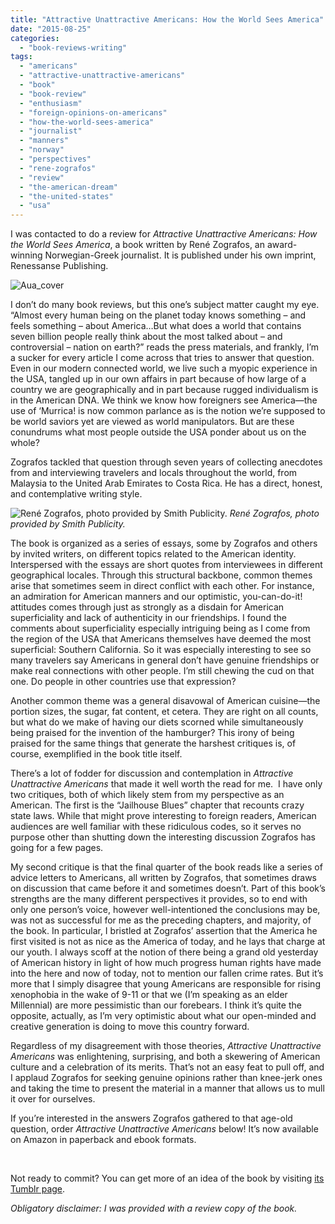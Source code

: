 ```yaml
---
title: "Attractive Unattractive Americans: How the World Sees America"
date: "2015-08-25"
categories:
  - "book-reviews-writing"
tags:
  - "americans"
  - "attractive-unattractive-americans"
  - "book"
  - "book-review"
  - "enthusiasm"
  - "foreign-opinions-on-americans"
  - "how-the-world-sees-america"
  - "journalist"
  - "manners"
  - "norway"
  - "perspectives"
  - "rene-zografos"
  - "review"
  - "the-american-dream"
  - "the-united-states"
  - "usa"
---
```


I was contacted to do a review for _Attractive Unattractive Americans: How the World Sees America_, a book written by René Zografos, an award-winning Norwegian-Greek journalist. It is published under his own imprint, Renessanse Publishing.

![Aua_cover](https://d2ypg8o05lff0b.cloudfront.net/wp-content/uploads/sites/3/2015/08/Aua_cover-313x500.jpg)

I don’t do many book reviews, but this one’s subject matter caught my eye. “Almost every human being on the planet today knows something – and feels something – about America…But what does a world that contains seven billion people really think about the most talked about – and controversial – nation on earth?” reads the press materials, and frankly, I’m a sucker for every article I come across that tries to answer that question. Even in our modern connected world, we live such a myopic experience in the USA, tangled up in our own affairs in part because of how large of a country we are geographically and in part because rugged individualism is in the American DNA. We think we know how foreigners see America—the use of ‘Murrica! is now common parlance as is the notion we’re supposed to be world saviors yet are viewed as world manipulators. But are these conundrums what most people outside the USA ponder about us on the whole?

Zografos tackled that question through seven years of collecting anecdotes from and interviewing travelers and locals throughout the world, from Malaysia to the United Arab Emirates to Costa Rica. He has a direct, honest, and contemplative writing style.

![René Zografos, photo provided by Smith Publicity.](https://d2ypg8o05lff0b.cloudfront.net/wp-content/uploads/sites/3/2015/08/head_300dpi-333x500.jpg) *René Zografos, photo provided by Smith Publicity.*

The book is organized as a series of essays, some by Zografos and others by invited writers, on different topics related to the American identity. Interspersed with the essays are short quotes from interviewees in different geographical locales. Through this structural backbone, common themes arise that sometimes seem in direct conflict with each other. For instance, an admiration for American manners and our optimistic, you-can-do-it! attitudes comes through just as strongly as a disdain for American superficiality and lack of authenticity in our friendships. I found the comments about superficiality especially intriguing being as I come from the region of the USA that Americans themselves have deemed the most superficial: Southern California. So it was especially interesting to see so many travelers say Americans in general don’t have genuine friendships or make real connections with other people. I’m still chewing the cud on that one. Do people in other countries use that expression?

<!--more-->

Another common theme was a general disavowal of American cuisine—the portion sizes, the sugar, fat content, et cetera. They are right on all counts, but what do we make of having our diets scorned while simultaneously being praised for the invention of the hamburger? This irony of being praised for the same things that generate the harshest critiques is, of course, exemplified in the book title itself.

There’s a lot of fodder for discussion and contemplation in _Attractive Unattractive Americans_ that made it well worth the read for me.  I have only two critiques, both of which likely stem from my perspective as an American. The first is the “Jailhouse Blues” chapter that recounts crazy state laws. While that might prove interesting to foreign readers, American audiences are well familiar with these ridiculous codes, so it serves no purpose other than shutting down the interesting discussion Zografos has going for a few pages.

My second critique is that the final quarter of the book reads like a series of advice letters to Americans, all written by Zografos, that sometimes draws on discussion that came before it and sometimes doesn’t. Part of this book’s strengths are the many different perspectives it provides, so to end with only one person’s voice, however well-intentioned the conclusions may be, was not as successful for me as the preceding chapters, and majority, of the book. In particular, I bristled at Zografos’ assertion that the America he first visited is not as nice as the America of today, and he lays that charge at our youth. I always scoff at the notion of there being a grand old yesterday of American history in light of how much progress human rights have made into the here and now of today, not to mention our fallen crime rates. But it’s more that I simply disagree that young Americans are responsible for rising xenophobia in the wake of 9-11 or that we (I’m speaking as an elder Millennial) are more pessimistic than our forebears. I think it’s quite the opposite, actually, as I’m very optimistic about what our open-minded and creative generation is doing to move this country forward.

Regardless of my disagreement with those theories, _Attractive Unattractive Americans_ was enlightening, surprising, and both a skewering of American culture and a celebration of its merits. That’s not an easy feat to pull off, and I applaud Zografos for seeking genuine opinions rather than knee-jerk ones and taking the time to present the material in a manner that allows us to mull it over for ourselves.

If you’re interested in the answers Zografos gathered to that age-old question, order _Attractive Unattractive Americans_ below! It’s now available on Amazon in paperback and ebook formats.

 

Not ready to commit? You can get more of an idea of the book by visiting [its Tumblr page](http://attractiveunattractiveamericans.com/).

_Obligatory disclaimer: I was provided with a review copy of the book._
